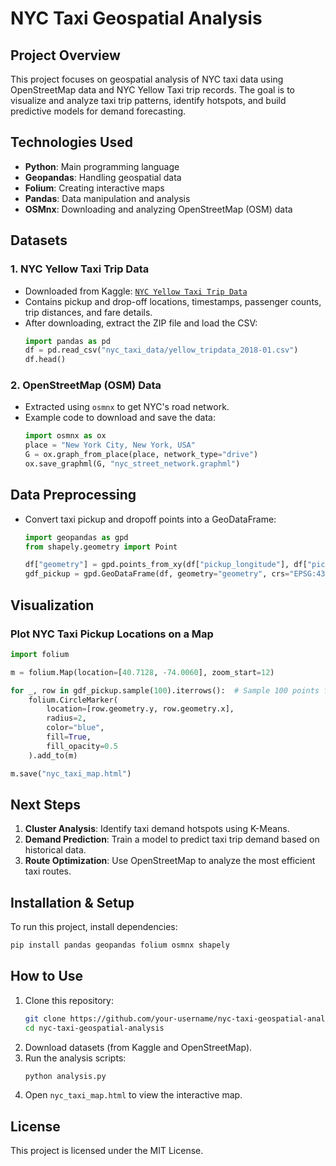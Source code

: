 # NYC Taxi Geospatial Analysis

## Project Overview
This project focuses on geospatial analysis of NYC taxi data using OpenStreetMap data and NYC Yellow Taxi trip records. The goal is to visualize and analyze taxi trip patterns, identify hotspots, and build predictive models for demand forecasting.

## Technologies Used
- **Python**: Main programming language
- **Geopandas**: Handling geospatial data
- **Folium**: Creating interactive maps
- **Pandas**: Data manipulation and analysis
- **OSMnx**: Downloading and analyzing OpenStreetMap (OSM) data

## Datasets
### **1. NYC Yellow Taxi Trip Data**
- Downloaded from Kaggle: [`NYC Yellow Taxi Trip Data`](https://www.kaggle.com/datasets/elemento/nyc-yellow-taxi-trip-data)
- Contains pickup and drop-off locations, timestamps, passenger counts, trip distances, and fare details.
- After downloading, extract the ZIP file and load the CSV:
  ```python
  import pandas as pd
  df = pd.read_csv("nyc_taxi_data/yellow_tripdata_2018-01.csv")
  df.head()
  ```

### **2. OpenStreetMap (OSM) Data**
- Extracted using `osmnx` to get NYC's road network.
- Example code to download and save the data:
  ```python
  import osmnx as ox
  place = "New York City, New York, USA"
  G = ox.graph_from_place(place, network_type="drive")
  ox.save_graphml(G, "nyc_street_network.graphml")
  ```

## Data Preprocessing
- Convert taxi pickup and dropoff points into a GeoDataFrame:
  ```python
  import geopandas as gpd
  from shapely.geometry import Point
  
  df["geometry"] = gpd.points_from_xy(df["pickup_longitude"], df["pickup_latitude"])
  gdf_pickup = gpd.GeoDataFrame(df, geometry="geometry", crs="EPSG:4326")
  ```

## Visualization
### **Plot NYC Taxi Pickup Locations on a Map**
```python
import folium

m = folium.Map(location=[40.7128, -74.0060], zoom_start=12)

for _, row in gdf_pickup.sample(100).iterrows():  # Sample 100 points for better performance
    folium.CircleMarker(
        location=[row.geometry.y, row.geometry.x],
        radius=2,
        color="blue",
        fill=True,
        fill_opacity=0.5
    ).add_to(m)

m.save("nyc_taxi_map.html")
```

## Next Steps
1. **Cluster Analysis**: Identify taxi demand hotspots using K-Means.
2. **Demand Prediction**: Train a model to predict taxi trip demand based on historical data.
3. **Route Optimization**: Use OpenStreetMap to analyze the most efficient taxi routes.

## Installation & Setup
To run this project, install dependencies:
```bash
pip install pandas geopandas folium osmnx shapely
```

## How to Use
1. Clone this repository:
   ```bash
   git clone https://github.com/your-username/nyc-taxi-geospatial-analysis.git
   cd nyc-taxi-geospatial-analysis
   ```
2. Download datasets (from Kaggle and OpenStreetMap).
3. Run the analysis scripts:
   ```bash
   python analysis.py
   ```
4. Open `nyc_taxi_map.html` to view the interactive map.

## License
This project is licensed under the MIT License.
```

